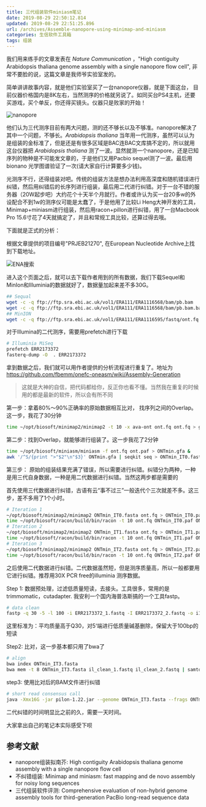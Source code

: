 ```yaml
---
title: 三代组装软件miniasm笔记
date: 2019-08-29 22:50:12.814
updated: 2019-08-29 22:51:25.896
url: /archives/Assemble-nanopore-using-minimap-and-miniasm
categories: 生信软件工具箱
tags: 组装
---
```


我们用来练手的文章发表在 _Nature Communication_ ，"High contiguity Arabidopsis thaliana genome assembly with a single nanopore flow cell", 非常不要脸的说，这篇文章是我师爷实验室发的。

简单讲讲故事内容，就是他们实验室买了一台nanopore仪器，就是下面这台， 目前仪器价格国内是8K左右，当然测序的价格就另说了。如同买台PS4主机，还要买游戏，买个单反，你还得买镜头。仪器只是败家的开始！

![nanopore](https://halo-1252249331.cos.ap-shanghai.myqcloud.com/upload/2019/8/2013053-ada4497b7b113f99-90a7dabd172345d7bfb5087f9b4b9587.png)

他们认为三代测序目前有两大问题，测的还不够长以及不够准。nanopore解决了其中一个问题，不够长。_Arabidopsis thaliana_ 当年用一代测序，虽然可以认为是组装的金标准了，但是还是有很多区域是BAC连BAC文库搞不定的，所以就用这台仪器把 _Arabidopsis thaliana_ 测了一波。显然就测一个nanopore，还是已知序列的物种是不可能发文章的，于是他们又用Pacbio sequel测了一波。最后用bionano 光学图谱验证了一次(请大家自行计算要多少钱)。

光测序不行，还得组装对吧。传统的组装方法是想办法利用高深度和随机错误进行纠错，然后用纠错后的长序列进行组装，最后用二代进行纠错。对于一台不错的服务器（20W起步吧）大约花个十天半个月就行。作者或许认为买一台20多w的外设配合不到1w的测序仪可能是太蠢了，于是他用了比较Li Heng大神开发的工具，Minimap+miniasm进行组装，然后用racon+pillon进行纠错，用了一台Macbook Pro 15.6寸花了4天就搞定了，并且和常规工具比较，还算过得去哦。

下面就是正式的分析：

根据文章提供的项目编号"PRJEB21270", 在European Nucleotide Archive上找到下载地址。

![ENA搜索](https://halo-1252249331.cos.ap-shanghai.myqcloud.com/upload/2019/8/2013053-57cf8b9704a5c90d-154ad858607d49858f55d5ab0905be20.png)

进入这个页面之后，就可以去下载作者用到的所有数据，我们下载Sequel和MinIon和Illuminia的数据就好了，数据量加起来差不多30G。

```bash
## Sequal
wget -c -q ftp://ftp.sra.ebi.ac.uk/vol1/ERA111/ERA1116568/bam/pb.bam
wget -c -q ftp://ftp.sra.ebi.ac.uk/vol1/ERA111/ERA1116568/bam/pb.bam.bai
## MinION
wget -c -q ftp://ftp.sra.ebi.ac.uk/vol1/ERA111/ERA1116595/fastq/ont.fq.gz
```

对于Illumina的二代测序，需要用prefetch进行下载

```bash
# Illuminia MiSeq
prefetch ERR2173372
fasterq-dump -O  . ERR2173372
```

拿到数据之后，我们就可以用作者提供的分析流程进行重复了。地址为<https://github.com/fbemm/onefc-oneasm/wiki/Assembly-Generation>

> 这就是大神的自信，把代码都给你，反正你也看不懂。当然我在重复的时候用的都是最新的软件，所以会有所不同

第一步：拿着80%～90%正确率的原始数据相互比对， 找序列之间的Overlap。这一步，我花了30分钟

```bash
time ~/opt/biosoft/minimap2/minimap2 -t 10 -x ava-ont ont.fq ont.fq > gzip -1 ont.paf.gz &
```

第二步：找到Overlap，就能够进行组装了。这一步我花了2分钟

```bash
time ~/opt/biosoft/miniasm/miniasm -f ont.fq ont.paf > ONTmin.gfa &
awk '/^S/{print ">"$2"\n"$3}' ONTmin.gfa | seqkit seq > ONTmin_IT0.fasta &
```

第三步： 原始的组装结果充满了错误，所以需要进行纠错。纠错分为两种，一种是用三代自身数据，一种是用二代数据进行纠错。当然这两步都是需要的

首先使用三代数据进行纠错，古语有云“事不过三”一般迭代个三次就差不多。这三步，差不多用了1个小时。

```bash
# Iteration 1
~/opt/biosoft/minimap2/minimap2 ONTmin_IT0.fasta ont.fq > ONTmin_IT0.paf &
time ~/opt/biosoft/racon/build/bin/racon -t 10 ont.fq ONTmin_IT0.paf ONTmin_IT0.fasta > ONTmin_IT1.fasta &
# Iteration 2
~/opt/biosoft/minimap2/minimap2 ONTmin_IT1.fasta ont.fq > ONTmin_IT1.paf
time ~/opt/biosoft/racon/build/bin/racon -t 10 ont.fq ONTmin_IT1.paf ONTmin_IT1.fasta> ONTmin_IT2.fasta
# Iteration 3
~/opt/biosoft/minimap2/minimap2 ONTmin_IT2.fasta ont.fq > ONTmin_IT2.paf
time ~/opt/biosoft/racon/build/bin/racon -t 10 ont.fq ONTmin_IT2.paf ONTmin_IT2.fasta > ONTmin_IT3.fasta
```

之后使用二代数据进行纠错。二代数据虽然短，但是测序质量高，所以一般都要用它进行纠错。推荐用30X PCR free的illuminia 测序数据。

Step 1: 数据预处理，过滤低质量短读，去接头。工具很多，常用的是trimmomatic，cutadapter.  我安利一个国内海普洛斯搞的一个工具fastp。

```bash
# data clean
fastp -q 30 -5 -l 100 -i ERR2173372_1.fastq -I ERR2173372_2.fastq -o i1_clean_1.fq -O i1_clean_2.fq 
```

这里标准为：平均质量高于Q30，对5‘端进行低质量碱基删除，保留大于100bp的短读

Step2:  比对，这一步基本都只用了bwa了

```bash
# align
bwa index ONTmin_IT3.fasta
bwa mem -t 8 ONTmin_IT3.fasta il_clean_1.fastq il_clean_2.fastq | samtools sort -@ 8 > ONTmin_IT3.bam
```

step3: 使用比对后的BAM文件进行纠错

```bash
# short read consensus call
java -Xmx16G -jar pilon-1.22.jar --genome ONTmin_IT3.fasta --frags ONTmin_IT3.bam --fix snps --output ONTmin_IT4
```

二代纠错的时间明显比之前的久，需要一天时间。

大家拿出自己的笔记本实际感受下呗

## 参考文献

- nanopore组装拟南芥: High contiguity Arabidopsis thaliana genome assembly with a single nanopore flow cell
- 不纠错组装: Minimap and miniasm: fast mapping and de novo assembly for noisy long sequences
- 三代组装软件评测: Comprehensive evaluation of non-hybrid genome assembly tools for third-generation PacBio long-read sequence data